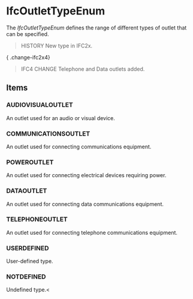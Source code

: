# IfcOutletTypeEnum

The _IfcOutletTypeEnum_ defines the range of different types of outlet that can be specified.

> HISTORY  New type in IFC2x.

{ .change-ifc2x4}
> IFC4 CHANGE  Telephone and Data outlets added.

## Items

### AUDIOVISUALOUTLET
An outlet used for an audio or visual device.

### COMMUNICATIONSOUTLET
An outlet used for connecting communications equipment.

### POWEROUTLET
An outlet used for connecting electrical devices requiring power.

### DATAOUTLET
An outlet used for connecting data communications equipment.

### TELEPHONEOUTLET
An outlet used for connecting telephone communications equipment.

### USERDEFINED
User-defined type.

### NOTDEFINED
Undefined type.<
